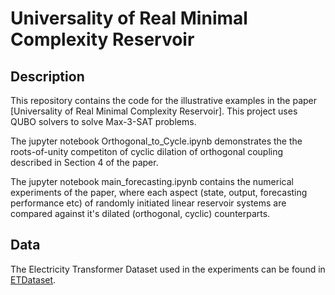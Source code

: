 # Universality of Real Minimal Complexity Reservoir

## Description
This repository contains the code for the illustrative examples in the paper [Universality of Real Minimal Complexity Reservoir].
This project uses QUBO solvers to solve Max-3-SAT problems.

The jupyter notebook Orthogonal_to_Cycle.ipynb demonstrates the the roots-of-unity competiton of cyclic dilation of orthogonal coupling described in Section 4 of the paper.

The jupyter notebook main_forecasting.ipynb contains the numerical experiments of the paper, where each aspect (state, output, forecasting performance etc) of randomly initiated linear reservoir systems are compared against it's dilated (orthogonal, cyclic) counterparts. 

## Data
The Electricity Transformer Dataset used in the experiments can be found in [ETDataset](https://github.com/zhouhaoyi/ETDataset).
